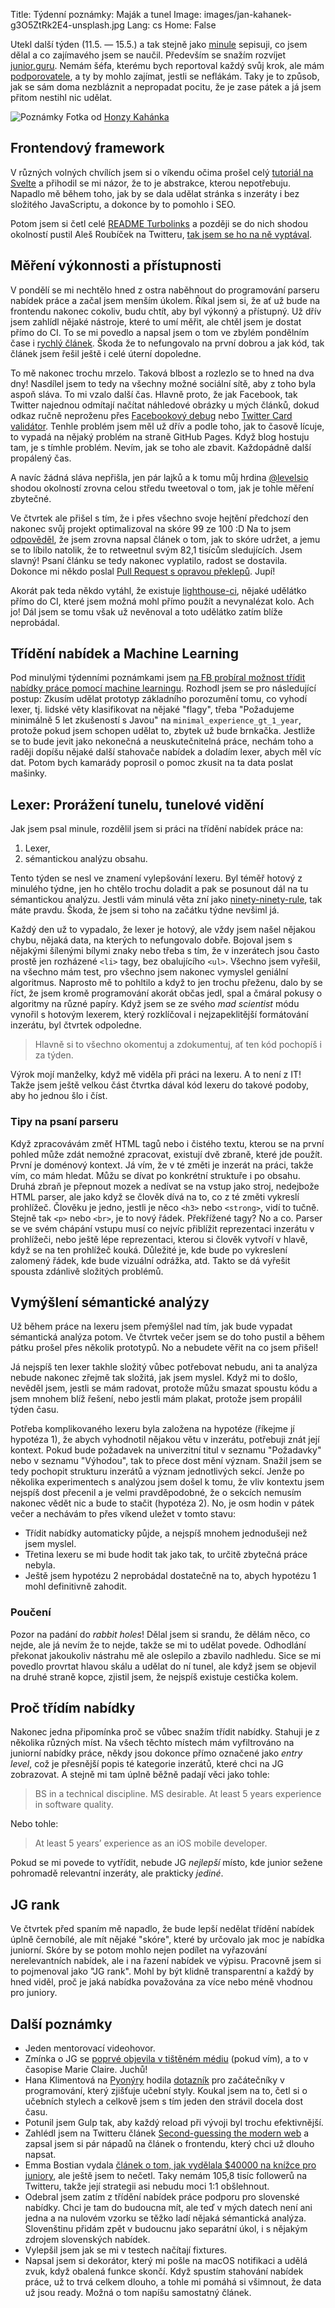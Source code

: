 Title: Týdenní poznámky: Maják a tunel
Image: images/jan-kahanek-g3O5ZtRk2E4-unsplash.jpg
Lang: cs
Home: False


Utekl další týden (11.5. — 15.5.) a tak stejně jako [minule]({filename}2020-05-08_prvni-tydenni-poznamky-trizeni-nabidek-prace.md) sepisuji, co jsem dělal a co zajímavého jsem se naučil. Především se snažím rozvíjet [junior.guru](https://junior.guru/). Nemám šéfa, kterému bych reportoval každý svůj krok, ale mám [podporovatele](https://junior.guru/donate/), a ty by mohlo zajímat, jestli se neflákám. Taky je to způsob, jak se sám doma nezbláznit a nepropadat pocitu, že je zase pátek a já jsem přitom nestihl nic udělat.

![Poznámky]({static}/images/jan-kahanek-g3O5ZtRk2E4-unsplash.jpg)
Fotka od [Honzy Kahánka](https://unsplash.com/@honza_kahanek)

## Frontendový framework

V různých volných chvílích jsem si o víkendu očima prošel celý [tutoriál na Svelte](https://svelte.dev/tutorial/) a přihodil se mi názor, že to je abstrakce, kterou nepotřebuju. Napadlo mě během toho, jak by se dala udělat stránka s inzeráty i bez složitého JavaScriptu, a dokonce by to pomohlo i SEO.

Potom jsem si četl celé [README Turbolinks](https://github.com/turbolinks/turbolinks/blob/master/README.md) a později se do nich shodou okolností pustil Aleš Roubíček na Twitteru, [tak jsem se ho na ně vyptával](https://twitter.com/honzajavorek/status/1260458654857338881).


## Měření výkonnosti a přístupnosti

V pondělí se mi nechtělo hned z ostra naběhnout do programování parseru nabídek práce a začal jsem menším úkolem. Říkal jsem si, že ať už bude na frontendu nakonec cokoliv, budu chtít, aby byl výkonný a přístupný. Už dřív jsem zahlídl nějaké nástroje, které to umí měřit, ale chtěl jsem je dostat přímo do CI. To se mi povedlo a napsal jsem o tom ve zbylém pondělním čase i [rychlý článek]({filename}2020-05-11_monitoring-performance-with-lighthouse-and-circleci.md). Škoda že to nefungovalo na první dobrou a jak kód, tak článek jsem řešil ještě i celé úterní dopoledne.

To mě nakonec trochu mrzelo. Taková blbost a rozlezlo se to hned na dva dny! Nasdílel jsem to tedy na všechny možné sociální sítě, aby z toho byla aspoň sláva. To mi vzalo další čas. Hlavně proto, že jak Facebook, tak Twitter najednou odmítají načítat náhledové obrázky u mých článků, dokud odkaz ručně neproženu přes [Facebookový debug](https://developers.facebook.com/tools/debug/) nebo [Twitter Card validátor](https://cards-dev.twitter.com/validator). Tenhle problém jsem měl už dřív a podle toho, jak to časově lícuje, to vypadá na nějaký problém na straně GitHub Pages. Když blog hostuju tam, je s tímhle problém. Nevím, jak se toho ale zbavit. Každopádně další propálený čas.

A navíc žádná sláva nepřišla, jen pár lajků a k tomu můj hrdina [@levelsio](https://twitter.com/levelsio/) shodou okolností zrovna celou středu tweetoval o tom, jak je tohle měření zbytečné.

Ve čtvrtek ale přišel s tím, že i přes všechno svoje hejtění předchozí den nakonec svůj projekt optimalizoval na skóre 99 ze 100 :D Na to jsem [odpověděl](https://twitter.com/honzajavorek/status/1260815778070265857), že jsem zrovna napsal článek o tom, jak to skóre udržet, a jemu se to líbilo natolik, že to retweetnul svým 82,1 tisícům sledujících. Jsem slavný! Psaní článku se tedy nakonec vyplatilo, radost se dostavila. Dokonce mi někdo poslal [Pull Request s opravou překlepů](https://github.com/honzajavorek/honzajavorek.cz/pull/96). Jupí!

Akorát pak teda někdo vytáhl, že existuje [lighthouse-ci](https://github.com/GoogleChrome/lighthouse-ci), nějaké udělátko přímo do CI, které jsem možná mohl přímo použít a nevynalézat kolo. Ach jo! Dál jsem se tomu však už nevěnoval a toto udělátko zatím blíže neprobádal.


## Třídění nabídek a Machine Learning

Pod minulými týdenními poznámkami jsem [na FB probíral možnost třídit nabídky práce pomocí machine learningu](https://www.facebook.com/honzajavorek/posts/10158091079317707). Rozhodl jsem se pro následující postup: Zkusím udělat prototyp základního porozumění tomu, co vyhodí lexer, tj. lidské věty klasifikovat na nějaké "flagy", třeba "Požadujeme minimálně 5 let zkušeností s Javou" na `minimal_experience_gt_1_year`, protože pokud jsem schopen udělat to, zbytek už bude brnkačka. Jestliže se to bude jevit jako nekonečná a neuskutečnitelná práce, nechám toho a raději dopíšu nějaké další stahovače nabídek a doladím lexer, abych měl víc dat. Potom bych kamarády poprosil o pomoc zkusit na ta data poslat mašinky.


## Lexer: Prorážení tunelu, tunelové vidění

Jak jsem psal minule, rozdělil jsem si práci na třídění nabídek práce na:

1. Lexer,
2. sémantickou analýzu obsahu.

Tento týden se nesl ve znamení vylepšování lexeru. Byl téměř hotový z minulého týdne, jen ho chtělo trochu doladit a pak se posunout dál na tu sémantickou analýzu. Jestli vám minulá věta zní jako [ninety-ninety-rule](https://en.wikipedia.org/wiki/Ninety-ninety_rule), tak máte pravdu. Škoda, že jsem si toho na začátku týdne nevšiml já.

Každý den už to vypadalo, že lexer je hotový, ale vždy jsem našel nějakou chybu, nějaká data, na kterých to nefungovalo dobře. Bojoval jsem s nějakými šílenými bílymi znaky nebo třeba s tím, že v inzerátech jsou často prostě jen rozházené `<li>` tagy, bez obalujícího `<ul>`. Všechno jsem vyřešil, na všechno mám test, pro všechno jsem nakonec vymyslel geniální algoritmus. Naprosto mě to pohltilo a když to jen trochu přeženu, dalo by se říct, že jsem kromě programování akorát občas jedl, spal a čmáral pokusy o algoritmy na různé papíry. Když jsem se ze svého _mad scientist_ módu vynořil s hotovým lexerem, který rozklíčoval i nejzapeklitější formátování inzerátu, byl čtvrtek odpoledne.

> Hlavně si to všechno okomentuj a zdokumentuj, ať ten kód pochopíš i za týden.

Výrok mojí manželky, když mě viděla při práci na lexeru. A to není z IT! Takže jsem ještě velkou část čtvrtka dával kód lexeru do takové podoby, aby ho jednou šlo i číst.


### Tipy na psaní parseru

Když zpracovávám změť HTML tagů nebo i čistého textu, kterou se na první pohled může zdát nemožné zpracovat, existují dvě zbraně, které jde použít. První je doménový kontext. Já vím, že v té změti je inzerát na práci, takže vím, co mám hledat. Můžu se dívat po konkrétní struktuře i po obsahu. Druhá zbraň je přepnout mozek a nedívat se na vstup jako stroj, nedejbože HTML parser, ale jako když se člověk dívá na to, co z té změti vykreslí prohlížeč. Člověku je jedno, jestli je něco `<h3>` nebo `<strong>`, vidí to tučně. Stejně tak `<p>` nebo `<br>`, je to nový řádek. Překřížené tagy? No a co. Parser se ve svém chápání vstupu musí co nejvíc přiblížit reprezentaci inzerátu v prohlížeči, nebo ještě lépe reprezentaci, kterou si člověk vytvoří v hlavě, když se na ten prohlížeč kouká. Důležité je, kde bude po vykreslení zalomený řádek, kde bude vizuální odrážka, atd. Takto se dá vyřešit spousta zdánlivě složitých problémů.


## Vymýšlení sémantické analýzy

Už během práce na lexeru jsem přemýšlel nad tím, jak bude vypadat sémantická analýza potom. Ve čtvrtek večer jsem se do toho pustil a během pátku prošel přes několik prototypů. No a nebudete věřit na co jsem přišel!

Já nejspíš ten lexer takhle složitý vůbec potřebovat nebudu, ani ta analýza nebude nakonec zřejmě tak složitá, jak jsem myslel. Když mi to došlo, nevěděl jsem, jestli se mám radovat, protože můžu smazat spoustu kódu a jsem mnohem blíž řešení, nebo jestli mám plakat, protože jsem propálil týden času.

Potřeba komplikovaného lexeru byla založena na hypotéze (říkejme jí hypotéza 1), že abych vyhodnotil nějakou větu v inzerátu, potřebuji znát její kontext. Pokud bude požadavek na univerzitní titul v seznamu "Požadavky" nebo v seznamu "Výhodou", tak to přece dost mění význam. Snažil jsem se tedy pochopit strukturu inzerátů a význam jednotlivých sekcí. Jenže po několika experimentech s analýzou jsem došel k tomu, že vliv kontextu jsem nejspíš dost přecenil a je velmi pravděpodobné, že o sekcích nemusím nakonec vědět nic a bude to stačit (hypotéza 2). No, je osm hodin v pátek večer a nechávám to přes víkend uležet v tomto stavu:

- Třídit nabídky automaticky půjde, a nejspíš mnohem jednodušeji než jsem myslel.
- Třetina lexeru se mi bude hodit tak jako tak, to určitě zbytečná práce nebyla.
- Ještě jsem hypotézu 2 neprobádal dostatečně na to, abych hypotézu 1 mohl definitivně zahodit.


### Poučení

Pozor na padání do _rabbit holes_! Dělal jsem si srandu, že dělám něco, co nejde, ale já nevím že to nejde, takže se mi to udělat povede. Odhodlání překonat jakoukoliv nástrahu mě ale oslepilo a zbavilo nadhledu. Sice se mi povedlo provrtat hlavou skálu a udělat do ní tunel, ale když jsem se objevil na druhé straně kopce, zjistil jsem, že nejspíš existuje cestička kolem.


## Proč třídím nabídky

Nakonec jedna připomínka proč se vůbec snažím třídit nabídky. Stahuji je z několika různých míst. Na všech těchto místech mám vyfiltrováno na juniorní nabídky práce, někdy jsou dokonce přímo označené jako _entry level_, což je přesnější popis té kategorie inzerátů, které chci na JG zobrazovat. A stejně mi tam úplně běžně padají věci jako tohle:

> BS in a technical discipline. MS desirable. At least 5 years experience in software quality.

Nebo tohle:

> At least 5 years’ experience as an iOS mobile developer.

Pokud se mi povede to vytřídit, nebude JG _nejlepší_ místo, kde junior sežene pohromadě relevantní inzeráty, ale prakticky _jediné_.


## JG rank

Ve čtvrtek před spaním mě napadlo, že bude lepší nedělat třídění nabídek úplně černobílé, ale mít nějaké "skóre", které by určovalo jak moc je nabídka juniorní. Skóre by se potom mohlo nejen podílet na vyřazování nerelevantních nabídek, ale i na řazení nabídek ve výpisu. Pracovně jsem si to pojmenoval jako "JG rank". Mohl by být klidně transparentní a každý by hned viděl, proč je jaká nabídka považována za více nebo méně vhodnou pro juniory.


## Další poznámky

- Jeden mentorovací videohovor.
- Zmínka o JG se [poprvé objevila v tištěném médiu](https://twitter.com/pavlina_speaks/status/1258734537254809600?s=21) (pokud vím), a to v časopise Marie Claire. Juchů!
- Hana Klimentová na [Pyonýry](https://www.facebook.com/groups/pyonieri/) hodila [dotazník](http://vyuka-programovani-pro-zacatecniky.hanka.one/public/test) pro začátečníky v programování, který zjišťuje učební styly. Koukal jsem na to, četl si o učebních stylech a celkově jsem s tím jeden den strávil docela dost času.
- Potunil jsem Gulp tak, aby každý reload při vývoji byl trochu efektivnější.
- Zahlédl jsem na Twitteru článek [Second-guessing the modern web](https://macwright.org/2020/05/10/spa-fatigue.html) a zapsal jsem si pár nápadů na článek o frontendu, který chci už dlouho napsat.
- Emma Bostian vydala [článek o tom, jak vydělala $40000 na knížce pro juniory](https://compiled.blog/blog/how-i-made-40000-dollars-on-a-book), ale ještě jsem to nečetl. Taky nemám 105,8 tisíc followerů na Twitteru, takže její strategii asi nebudu moci 1:1 obšlehnout.
- Odebral jsem zatím z třídění nabídek práce podporu pro slovenské nabídky. Chci je tam do budoucna mít, ale teď v mých datech není ani jedna a na nulovém vzorku se těžko ladí nějaká sémantická analýza. Slovenštinu přidám zpět v budoucnu jako separátní úkol, i s nějakým zdrojem slovenských nabídek.
- Vylepšil jsem jak se mi v testech načítají fixtures.
- Napsal jsem si dekorátor, který mi pošle na macOS notifikaci a udělá zvuk, když obalená funkce skončí. Když spustím stahování nabídek práce, už to trvá celkem dlouho, a tohle mi pomáhá si všimnout, že data už jsou ready. Možná o tom napíšu samostatný článek.
